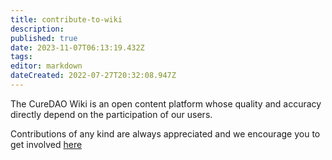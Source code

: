 ```yaml
---
title: contribute-to-wiki
description: 
published: true
date: 2023-11-07T06:13:19.432Z
tags: 
editor: markdown
dateCreated: 2022-07-27T20:32:08.947Z
---
```


The CureDAO Wiki is an open content platform whose quality and accuracy directly depend on the participation of our users. 

Contributions of any kind are always appreciated and we encourage you to get involved [here](https://www.curedao.org/join-us)
